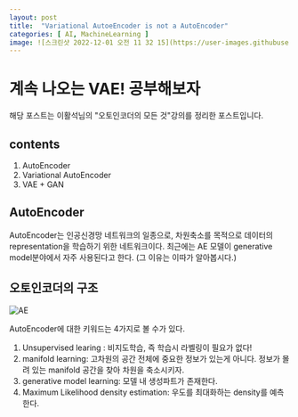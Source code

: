 ```yaml
---
layout: post
title:  "Variational AutoeEncoder is not a AutoEncoder"
categories: [ AI, MachineLearning ]
image: ![스크린샷 2022-12-01 오전 11 32 15](https://user-images.githubusercontent.com/85322951/204951947-acc88f1a-d60f-44ac-b41a-83970728583d.png)
---
```


# 계속 나오는 VAE! 공부해보자

해당 포스트는 이활석님의 "오토인코더의 모든 것"강의를 정리한 포스트입니다.

## contents

1. AutoEncoder
2. Variational AutoEncoder
3. VAE + GAN

## AutoEncoder

AutoEncoder는 인공신경망 네트워크의 일종으로, 차원축소를 목적으로 데이터의 representation을 학습하기 위한 네트워크이다.
최근에는 AE 모델이 generative model분야에서 자주 사용된다고 한다. (그 이유는 이따가 알아봅시다.)

## 오토인코더의 구조
![AE](https://user-images.githubusercontent.com/85322951/204951758-b1bfb407-8baa-4912-9b40-0130db790376.png)



AutoEncoder에 대한 키워드는 4가지로 볼 수가 있다.

1. Unsupervised learing : 비지도학습, 즉 학습시 라벨링이 필요가 없다!
2. manifold learning: 고차원의 공간 전체에 중요한 정보가 있는게 아니다. 정보가 몰려 있는 manifold 공간을 찾아 차원을 축소시키자.
3. generative model learning: 모델 내 생성파트가 존재한다.
4. Maximum Likelihood density estimation: 우도를 최대화하는 density를 예측한다.


